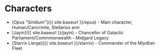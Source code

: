# Characters
* [Opus "Siridium"]({{ site.baseurl }}/opus) - Main character, Human/Cancrinite, Stellarios arm
* [Jayin]({{ site.baseurl }}/jayin) - Chancellor of Galactic Parliament/Commmonwealth - Midgard Legacy
* [Starrix Lierge]({{ site.baseurl }}/starrix) - Commander of the Miydlian Fleet